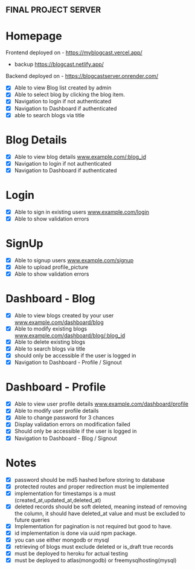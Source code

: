 ## FINAL PROJECT SERVER

# Homepage

Frontend deployed on - https://myblogcast.vercel.app/

-   backup https://blogcast.netlify.app/

Backend deployed on - https://blogcastserver.onrender.com/

-   [x] Able to view Blog list created by admin
-   [x] Able to select blog by clicking the blog item.
-   [x] Navigation to login if not authenticated
-   [x] Navigation to Dashboard if authenticated
-   [x] able to search blogs via title

# Blog Details

-   [x] Able to view blog details www.example.com/:blog_id
-   [x] Navigation to login if not authenticated
-   [x] Navigation to Dashboard if authenticated

# Login

-   [x] Able to sign in existing users www.example.com/login
-   [x] Able to show validation errors

# SignUp

-   [x] Able to signup users www.example.com/signup
-   [x] Able to upload profile_picture
-   [x] Able to show validation errors

# Dashboard - Blog

-   [x] Able to view blogs created by your user www.example.com/dashboard/blog
-   [x] Able to modify existing blogs www.example.com/dashboard/blog/:blog_id
-   [x] Able to delete existing blogs
-   [x] Able to search blogs via title
-   [x] should only be accessible if the user is logged in
-   [x] Navigation to Dashboard - Profile / Signout

# Dashboard - Profile

-   [x] Able to view user profile details www.example.com/dashboard/profile
-   [x] Able to modify user profile details
-   [x] Able to change password for 3 chances
-   [x] Display validation errors on modification failed
-   [x] Should only be accessible if the user is logged in
-   [x] Navigation to Dashboard - Blog / Signout

# Notes

-   [x] password should be md5 hashed before storing to database
-   [x] protected routes and proper redirection must be implemented
-   [x] implementation for timestamps is a must (created_at,updated_at,deleted_at)
-   [x] deleted records should be soft deleted, meaning instead of removing the column, it should have deleted_at value and must be excluded to future queries
-   [x] Implementation for pagination is not required but good to have.
-   [x] id implementation is done via uuid npm package.
-   [x] you can use either mongodb or mysql
-   [x] retrieving of blogs must exclude deleted or is_draft true records
-   [x] must be deployed to heroku for actual testing
-   [x] must be deployed to atlas(mongodb) or freemysqlhosting(mysql)
